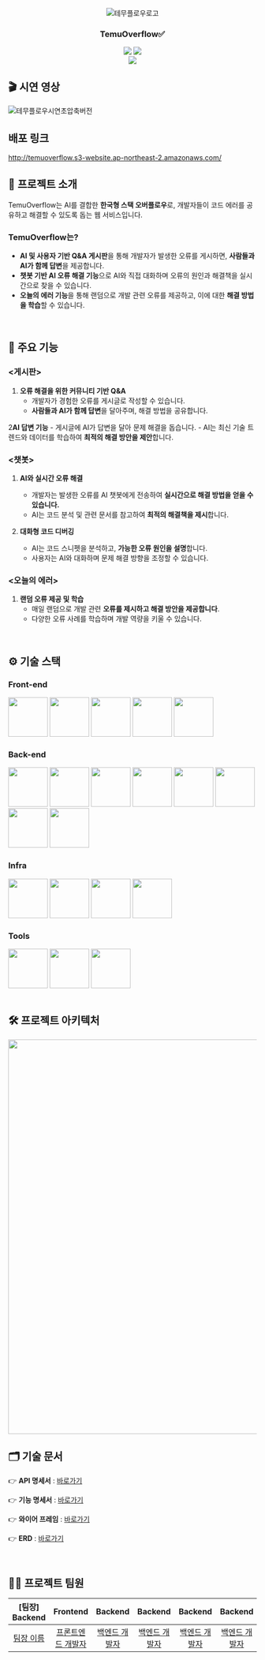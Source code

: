 <div align="center">

<!-- logo -->
![테무플로우로고](https://github.com/user-attachments/assets/be4070b6-7d7d-411d-b754-da60ccb637e9)

### TemuOverflow✅

[<img src="https://img.shields.io/badge/-readme.md-important?style=flat&logo=google-chrome&logoColor=white" />]()  [<img src="https://img.shields.io/badge/release-v1.0.0-yellow?style=flat&logo=google-chrome&logoColor=white" />]()
<br/> [<img src="https://img.shields.io/badge/프로젝트 기간-2025.03.10~2025.03.12-green?style=flat&logo=&logoColor=white" />]()

</div>

## 🎬 시연 영상
![테무플로우시연초압축버전](https://github.com/user-attachments/assets/a9b0182f-8cc8-4ad0-984e-768e7a120b56)

## 배포 링크
http://temuoverflow.s3-website.ap-northeast-2.amazonaws.com/

## 📝 프로젝트 소개
TemuOverflow는 AI를 결합한 **한국형 스택 오버플로우**로, 개발자들이 코드 에러를 공유하고 해결할 수 있도록 돕는 웹 서비스입니다.

### TemuOverflow는?

- **AI 및 사용자 기반 Q&A 게시판**을 통해 개발자가 발생한 오류를 게시하면, **사람들과 AI가 함께 답변**을 제공합니다.
- **챗봇 기반 AI 오류 해결 기능**으로 AI와 직접 대화하며 오류의 원인과 해결책을 실시간으로 찾을 수 있습니다.
- **오늘의 에러 기능**을 통해 랜덤으로 개발 관련 오류를 제공하고, 이에 대한 **해결 방법을 학습**할 수 있습니다.

<br />

## 📍 주요 기능

### <게시판>
1. **오류 해결을 위한 커뮤니티 기반 Q&A**
    - 개발자가 경험한 오류를 게시글로 작성할 수 있습니다.
    - **사람들과 AI가 함께 답변**을 달아주며, 해결 방법을 공유합니다.

2**AI 답변 기능**
    - 게시글에 AI가 답변을 달아 문제 해결을 돕습니다.
    - AI는 최신 기술 트렌드와 데이터를 학습하여 **최적의 해결 방안을 제안**합니다.

### <챗봇>
1. **AI와 실시간 오류 해결**
    - 개발자는 발생한 오류를 AI 챗봇에게 전송하여 **실시간으로 해결 방법을 얻을 수 있습니다.**
    - AI는 코드 분석 및 관련 문서를 참고하여 **최적의 해결책을 제시**합니다.

2. **대화형 코드 디버깅**
    - AI는 코드 스니펫을 분석하고, **가능한 오류 원인을 설명**합니다.
    - 사용자는 AI와 대화하며 문제 해결 방향을 조정할 수 있습니다.

### <오늘의 에러>
1. **랜덤 오류 제공 및 학습**
    - 매일 랜덤으로 개발 관련 **오류를 제시하고 해결 방안을 제공합니다**.
    - 다양한 오류 사례를 학습하며 개발 역량을 키울 수 있습니다.


<br />

## ⚙ 기술 스택

### Front-end
<div>
<img src="src/resources/skill/NextJs.png" width="80">
<img src="src/resources/skill/TypeScript.png" width="80">
<img src="src/resources/skill/TailwindCSS.png" width="80">
<img src="src/resources/skill/ShadcnUI.png" width="80">
<img src="src/resources/skill/Axios.png" width="80">
</div>

### Back-end
<div>
<img src="src/resources/skill/Java.png" width="80">
<img src="src/resources/skill/SpringBoot.png" width="80">
<img src="src/resources/skill/SpringDataJPA.png" width="80">
<img src="src/resources/skill/SpringSecurity.png" width="80">
<img src="src/resources/skill/JWT.png" width="80">
<img src="src/resources/skill/Swagger.png" width="80">
<img src="src/resources/skill/Mysql.png" width="80">
<img src="src/resources/skill/Redis.png" width="80">
</div>

### Infra
<div>
<img src="src/resources/skill/GCP.png" width="80">
<img src="src/resources/skill/Docker.png" width="80">
<img src="src/resources/skill/Nginx.png" width="80">
<img src="src/resources/skill/Jenkins.png" width="80">
</div>

### Tools
<div>
<img src="src/resources/skill/Github.png" width="80">
<img src="src/resources/skill/Notion.png" width="80">
<img src="src/resources/skill/Discord.png" width="80">
</div>

<br />

## 🛠️ 프로젝트 아키텍처

<img src="src/resources/project-architecture.png" width="800">

<br />

## 🗂️ 기술 문서

👉 **API 명세서** : [바로가기](https://docs.google.com/spreadsheets/)

👉 **기능 명세서** : [바로가기](https://www.notion.so/)

👉 **와이어 프레임** : [바로가기](https://www.notion.so/)

👉 **ERD** : [바로가기](https://www.erdcloud.com/)

<br />

## 💁‍♂️ 프로젝트 팀원

|             [팀장] Backend              |              Frontend               |               Backend               |               Backend               |               Backend               |               Backend               |
|:-------------------------------------:|:-----------------------------------:|:-----------------------------------:|:-----------------------------------:|:-----------------------------------:|:-----------------------------------:|
| [팀장 이름](https://github.com/) | [프론트엔드 개발자](https://github.com/) | [백엔드 개발자](https://github.com/) | [백엔드 개발자](https://github.com/) | [백엔드 개발자](https://github.com/) | [백엔드 개발자](https://github.com/) |



